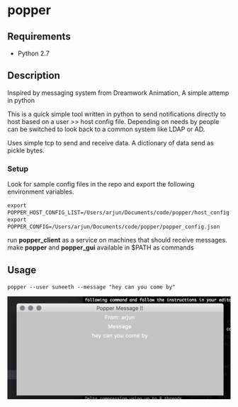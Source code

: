 # popper

## Requirements
* Python 2.7

## Description
Inspired by messaging system from Dreamwork Animation, A simple attemp in python

This is a quick simple tool written in python to send notifications directly to host
based on a user >> host config file. Depending on needs by people can be switched to
look back to a common system like LDAP or AD.

Uses simple tcp to send and receive data. A dictionary of data send as pickle bytes.

### Setup
Look for sample config files in the repo and export the following environment variables.
```
export POPPER_HOST_CONFIG_LIST=/Users/arjun/Documents/code/popper/host_config.json
export POPPER_CONFIG=/Users/arjun/Documents/code/popper/popper_config.json
```

run **popper_client** as a service on machines that should receive messages.
make **popper** and **popper_gui** available in $PATH as commands  
## Usage
```
popper --user suneeth --message "hey can you come by"
```
![Alt text](/image/popper.png?raw=true "Popper")
